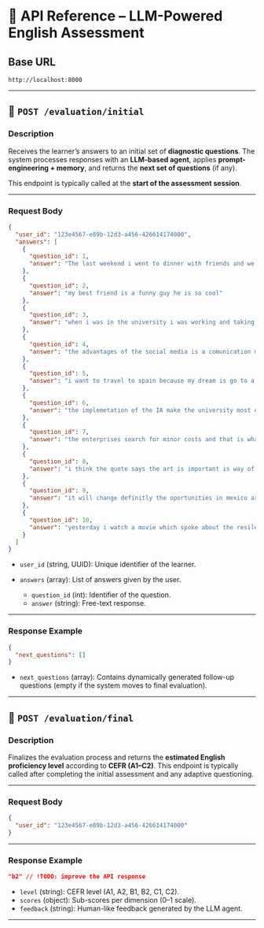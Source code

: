 # 📖 API Reference – LLM-Powered English Assessment

## Base URL

```
http://localhost:8000
```

---

## 🔹 `POST /evaluation/initial`

### Description

Receives the learner’s answers to an initial set of **diagnostic questions**.
The system processes responses with an **LLM-based agent**, applies **prompt-engineering + memory**, and returns the **next set of questions** (if any).

This endpoint is typically called at the **start of the assessment session**.

---

### Request Body

```json
{
  "user_id": "123e4567-e89b-12d3-a456-426614174000",
  "answers": [
    {
      "question_id": 1,
      "answer": "The last weekend i went to dinner with friends and we take a drink after."
    },
    {
      "question_id": 2,
      "answer": "my best friend is a funny guy he is so cool"
    },
    {
      "question_id": 3,
      "answer": "when i was in the university i was working and taking classes at the same time so that was difficult but i affront the challenge"
    },
    {
      "question_id": 4,
      "answer": "the advantages of the social media is a comunication media and we see the life of others people, the disavantages of the social media is that sometimes we spend too much time in ther"
    },
    {
      "question_id": 5,
      "answer": "i want to travel to spain because my dream is go to a soccer match of my favorite club the FCB"
    },
    {
      "question_id": 6,
      "answer": "the implemetation of the IA make the university most easy and it is a way to learn easy"
    },
    {
      "question_id": 7,
      "answer": "the enterprises search for minor costs and that is what IA offer in comparition with human work"
    },
    {
      "question_id": 8,
      "answer": "i think the quote says the art is important is way of the reality"
    },
    {
      "question_id": 9,
      "answer": "it will change definitly the oportunities in mexico are different than others countrys"
    },
    {
      "question_id": 10,
      "answer": "yesterday i watch a movie which spoke about the resilency and the movie talks about a prisioner who was guilty but he was innocent and that get me thinking"
    }
  ]
}
```

- `user_id` (string, UUID): Unique identifier of the learner.
- `answers` (array): List of answers given by the user.

  - `question_id` (int): Identifier of the question.
  - `answer` (string): Free-text response.

---

### Response Example

```json
{
  "next_questions": []
}
```

- `next_questions` (array): Contains dynamically generated follow-up questions (empty if the system moves to final evaluation).

---

## 🔹 `POST /evaluation/final`

### Description

Finalizes the evaluation process and returns the **estimated English proficiency level** according to **CEFR (A1–C2)**.
This endpoint is typically called after completing the initial assessment and any adaptive questioning.

---

### Request Body

```json
{
  "user_id": "123e4567-e89b-12d3-a456-426614174000"
}
```

---

### Response Example

```json
"b2" // !TODO: improve the API response
```

- `level` (string): CEFR level (A1, A2, B1, B2, C1, C2).
- `scores` (object): Sub-scores per dimension (0–1 scale).
- `feedback` (string): Human-like feedback generated by the LLM agent.

---
